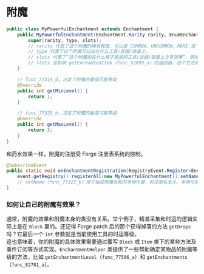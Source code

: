 # 附魔

```java
public class MyPowerfulEnchantment extends Enchantment {
    public MyPowerfulEnchantment(Enchantment.Rarity rarity, EnumEnchantmentType type, EntityEquipmentSlot[] slots) {
        super(rarity, type, slots);
        // rarity 代表了这个附魔的稀有程度，可以是 COMMON、UNCOMMON、RARE 或 VERY_RARE。
        // type 代表了这个附魔可以加在什么工具/武器/装备上。
        // slots 代表了“这个附魔加在什么格子里装的工具/武器/装备上才有效果”，例如荆棘只在盔甲四件套上有效。
        // slots 会影响 getEnchantedItem（func_92099_a）的返回值，这个方法用于获取某个实体上有指定附魔的物品。
    }

    // func_77319_d，决定了附魔的最低可能等级
    @Override
    public int getMinLevel() {
        return 1;
    }

    // func_77325_b，决定了附魔的最高可能等级
    @Override
    public int getMaxLevel() {
        return 3;
    }
}
```

和药水效果一样，附魔的注册受 Forge 注册表系统的控制。

```java
@SubscribeEvent
public static void onEnchantmentRegistration(RegistryEvent.Register<Enchantment> event) {
    event.getRegistry().registerAll(new MyPowerfulEnchantment().setName("super_duper_enchantment").setRegistryName(...));
    // setName（func_77322_b）用于组成附魔名称的本地化键，和注册名无关。本地化相关的内容请参考第 13 章。
}
```

### 如何让自己的附魔有效果？

通常，附魔的效果和附魔本身的类没有关系。举个例子，精准采集和时运的逻辑实际上是在 `Block` 里的。还记得 Forge patch 后的那个获得掉落的方法 `getDrops` 吗？它最后一个 `int` 参数就是当前使用工具的时运等级。  
这也意味着，你的附魔的具体效果需要通过覆写 `Block` 或 `Item` 类下的某些方法及事件订阅等方式实现。`EnchantmentHelper` 类提供了一些帮助确定某物品的附魔等级的方法，比如 `getEnchantmentLevel`（`func_77506_a`）和 `getEnchantments`（`func_82781_a`）。
